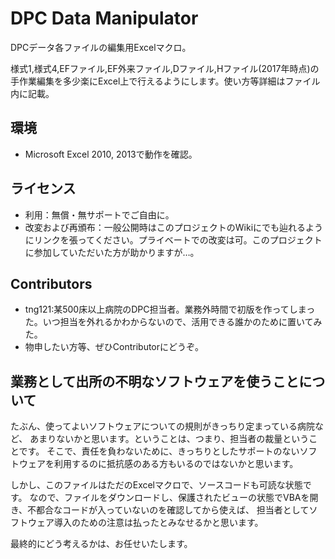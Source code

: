 # DPC Data Manipulator

DPCデータ各ファイルの編集用Excelマクロ。

様式1,様式4,EFファイル,EF外来ファイル,Dファイル,Hファイル(2017年時点)の手作業編集を多少楽にExcel上で行えるようにします。使い方等詳細はファイル内に記載。

## 環境

* Microsoft Excel 2010, 2013で動作を確認。

## ライセンス

* 利用：無償・無サポートでご自由に。
* 改変および再頒布：一般公開時はこのプロジェクトのWikiにでも辿れるようにリンクを張ってください。プライベートでの改変は可。このプロジェクトに参加していただいた方が助かりますが…。

## Contributors

* tng121:某500床以上病院のDPC担当者。業務外時間で初版を作ってしまった。いつ担当を外れるかわからないので、活用できる誰かのために置いてみた。
* 物申したい方等、ぜひContributorにどうぞ。

## 業務として出所の不明なソフトウェアを使うことについて

たぶん、使ってよいソフトウェアについての規則がきっちり定まっている病院など、
あまりないかと思います。ということは、つまり、担当者の裁量ということです。
そこで、責任を負わないために、きっちりとしたサポートのないソフトウェアを利用するのに抵抗感のある方もいるのではないかと思います。

しかし、このファイルはただのExcelマクロで、ソースコードも可読な状態です。
なので、ファイルをダウンロードし、保護されたビューの状態でVBAを開き、不都合なコードが入っていないのを確認してから使えば、
担当者としてソフトウェア導入のための注意は払ったとみなせるかと思います。

最終的にどう考えるかは、お任せいたします。
